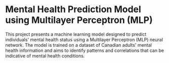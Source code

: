 # Mental Health Prediction Model using Multilayer Perceptron (MLP)
This project presents a machine learning model designed to predict individuals' mental health status using a Multilayer Perceptron (MLP) neural network. The model is trained on a dataset of Canadian adults' mental health information and aims to identify patterns and correlations that can be indicative of mental health conditions.
